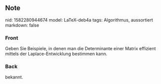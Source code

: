 ## Note
nid: 1582280944674
model: LaTeX-deb4a
tags: Algorithmus, aussortiert
markdown: false

### Front
Geben Sie Beispiele, in denen man die Determinante einer Matrix effizient mittels der Laplace-Entwicklung bestimmen kann.

### Back
bekannt.
